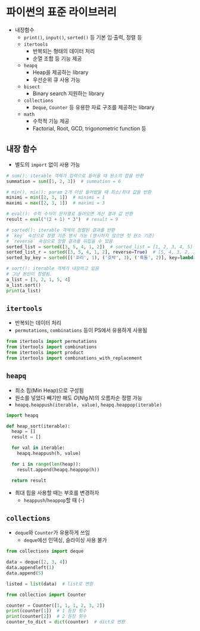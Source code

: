 # 파이썬의 표준 라이브러리
* 내장함수
  * `print()`, `input()`, `sorted()` 등 기본 입·출력, 정렬 등
  * `itertools`
    * 반복되는 형태의 데이터 처리
    * 순열 조합 등 기능 제공
  * `heapq`
    * Heap을 제공하는 library
    * 우선순위 큐 사용 가능
  * `bisect`
    * Binary search 지원하는 library
  * `collections`
    * `Deque`, `Counter` 등 유용한 자료 구조를 제공하는 library
  * `math`
    * 수학적 기능 제공
    * Factorial, Root, GCD, trigonometric function 등

## 내장 함수
* 별도의 `import` 없이 사용 가능
```py
# sum(): iterable 객체가 입력으로 들어올 때 원소의 합을 반환
summation = sum([1, 2, 3])  # summation = 6

# min(), mix(): param 2개 이상 들어왔을 때 최소/최대 값을 반환
minimi = min([2, 3, 1])  # minimi = 1
maximi = max([2, 3, 1])  # maximi = 3

# eval(): 수학 수식이 문자열로 들어오면 계산 결과 값 반환
result = eval("(2 + 1) * 3")  # result = 9

# sorted(): iterable 객체의 정렬된 결과를 반환
# `key` 속성으로 정렬 기준 명시 가능 (명시하지 않으면 첫 원소 기준)
# `reverse` 속성으로 정렬 결과를 뒤집을 수 있음
sorted_list = sorted([3, 5, 4, 1, 2])  # sorted_list = [1, 2, 3, 4, 5]
sorted_list_r = sorted([3, 5, 4, 1, 2], reverse=True)  # [5, 4, 3, 2, 1]
sorted_by_key = sorted([('꼬리', 1), ('호박', 3), ('흑돌', 2)], key=lambda x : x[1])

# sort(): iterable 객체가 내장하고 있음
# 그냥 본인이 정렬됨.
a_list = [3, 2, 1, 5, 4]
a_list.sort()
print(a_list)
```

## `itertools`
* 반복되는 데이터 처리  
* `permutations`, `combinations` 등이 PS에서 유용하게 사용됨
```py
from itertools import permutations
from itertools import combinations
from itertools import product
from itertools import combinations_with_replacement
```

## `heapq`
* 최소 힙(Min Heap)으로 구성됨  
* 원소를 넣었다 빼기만 해도 $O(N \lg N)$의 오름차순 정렬 가능
* `heapq.heappush(iterable, value)`, `heapq.heappop(iterable)`
```py
import heapq

def heap_sort(iterable):
  heap = []
  result = []

  for val in iterable:
    heapq.heappush(h, value)

  for i in range(len(heap)):
    result.append(heapq.heappop(h))

  return result
```
* 최대 힙을 사용할 때는 부호를 변경하자
  * `heappush`/`heappop`할 때 (-)

## `collections`
* `deque`와 `Counter`가 유용하게 쓰임
  * `deque`에선 인덱싱, 슬라이싱 사용 불가
```py
from collections import deque

data = deque([2, 3, 4])
data.appendleft(1)
data.append(5)

listed = list(data)  # list로 변환
```
```py
from collection import Counter

counter = Counter([1, 1, 1, 2, 3, 2])
print(counter[1])  # 1 등장 횟수
print(counter[2])  # 2 등장 횟수
counter_to_dict = dict(counter)  # dict로 변환
```
